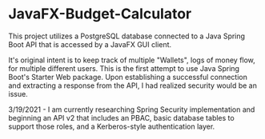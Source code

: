 # JavaFX-Budget-Calculator
This project utilizes a PostgreSQL database connected to a Java Spring Boot API that is accessed by a JavaFX GUI client.

It's original intent is to keep track of multiple "Wallets", logs of money flow, for multiple different users. 
This is the first attempt to use Java Spring Boot's Starter Web package. Upon establishing a successful connection and 
extracting a response from the API, I had realized security would be an issue.

3/19/2021 -
I am currently researching Spring Security implementation and beginning an API v2 that includes an PBAC, basic database tables
to support those roles, and a Kerberos-style authentication layer. 
